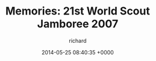---
blog: richard
date: 2014-05-25 08:40:35 +0000
title: "Memories: 21st World Scout Jamboree 2007"
author: richard
permalink: /general/memories/world-jamboree-07/
---